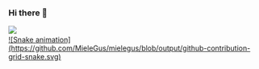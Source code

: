 ### Hi there 👋

<div>
  <a href="https://github.com/mielegus">
  <img src="https://github-readme-stats.vercel.app/api?username=mielegus&show_icons=true&theme=radical&include_all_commits=true&count_private=true"/>
  
</div>
  ![Snake animation](https://github.com/MieleGus/mielegus/blob/output/github-contribution-grid-snake.svg)

<!--
**MieleGus/mielegus** is a ✨ _special_ ✨ repository because its `README.md` (this file) appears on your GitHub profile.

Here are some ideas to get you started:

- 🔭 I’m currently working on ...
- 🌱 I’m currently learning ...
- 👯 I’m looking to collaborate on ...
- 🤔 I’m looking for help with ...
- 💬 Ask me about ...
- 📫 How to reach me: ...
- 😄 Pronouns: ...
- ⚡ Fun fact: ...
-->

